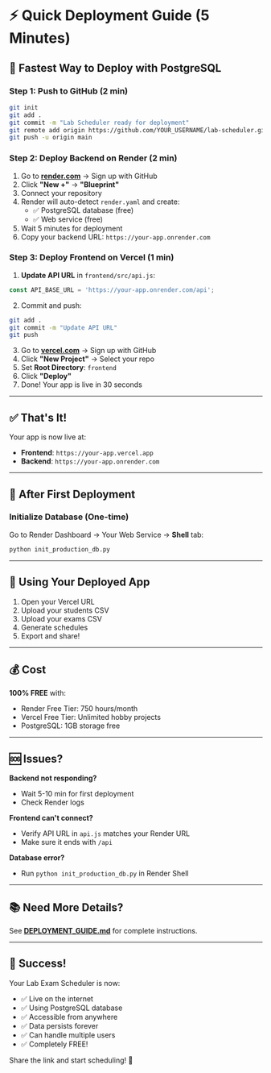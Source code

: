 # ⚡ Quick Deployment Guide (5 Minutes)

## 🎯 Fastest Way to Deploy with PostgreSQL

### Step 1: Push to GitHub (2 min)
```bash
git init
git add .
git commit -m "Lab Scheduler ready for deployment"
git remote add origin https://github.com/YOUR_USERNAME/lab-scheduler.git
git push -u origin main
```

### Step 2: Deploy Backend on Render (2 min)

1. Go to **[render.com](https://render.com)** → Sign up with GitHub
2. Click **"New +"** → **"Blueprint"**
3. Connect your repository
4. Render will auto-detect `render.yaml` and create:
   - ✅ PostgreSQL database (free)
   - ✅ Web service (free)
5. Wait 5 minutes for deployment
6. Copy your backend URL: `https://your-app.onrender.com`

### Step 3: Deploy Frontend on Vercel (1 min)

1. **Update API URL** in `frontend/src/api.js`:
```javascript
const API_BASE_URL = 'https://your-app.onrender.com/api';
```

2. Commit and push:
```bash
git add .
git commit -m "Update API URL"
git push
```

3. Go to **[vercel.com](https://vercel.com)** → Sign up with GitHub
4. Click **"New Project"** → Select your repo
5. Set **Root Directory**: `frontend`
6. Click **"Deploy"**
7. Done! Your app is live in 30 seconds

---

## ✅ That's It!

Your app is now live at:
- **Frontend**: `https://your-app.vercel.app`
- **Backend**: `https://your-app.onrender.com`

---

## 🔄 After First Deployment

### Initialize Database (One-time)

Go to Render Dashboard → Your Web Service → **Shell** tab:

```bash
python init_production_db.py
```

---

## 📱 Using Your Deployed App

1. Open your Vercel URL
2. Upload your students CSV
3. Upload your exams CSV
4. Generate schedules
5. Export and share!

---

## 💰 Cost

**100% FREE** with:
- Render Free Tier: 750 hours/month
- Vercel Free Tier: Unlimited hobby projects
- PostgreSQL: 1GB storage free

---

## 🆘 Issues?

**Backend not responding?**
- Wait 5-10 min for first deployment
- Check Render logs

**Frontend can't connect?**
- Verify API URL in `api.js` matches your Render URL
- Make sure it ends with `/api`

**Database error?**
- Run `python init_production_db.py` in Render Shell

---

## 📚 Need More Details?

See **[DEPLOYMENT_GUIDE.md](./DEPLOYMENT_GUIDE.md)** for complete instructions.

---

## 🎉 Success!

Your Lab Exam Scheduler is now:
- ✅ Live on the internet
- ✅ Using PostgreSQL database
- ✅ Accessible from anywhere
- ✅ Data persists forever
- ✅ Can handle multiple users
- ✅ Completely FREE!

Share the link and start scheduling! 🚀

